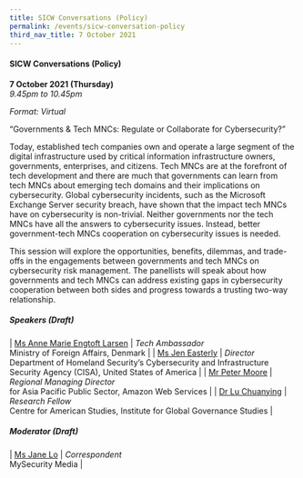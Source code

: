 ```yaml
---
title: SICW Conversations (Policy)
permalink: /events/sicw-conversation-policy
third_nav_title: 7 October 2021
---
```

#### **SICW Conversations (Policy)**

**7 October 2021 (Thursday)**  
*9.45pm to 10.45pm*

*Format: Virtual*

“Governments & Tech MNCs: Regulate or Collaborate for Cybersecurity?”

Today, established tech companies own and operate a large segment of the digital infrastructure used by critical information infrastructure owners, governments, enterprises, and citizens. Tech MNCs are at the forefront of tech development and there are much that governments can learn from tech MNCs about emerging tech domains and their implications on cybersecurity. Global cybersecurity incidents, such as the Microsoft Exchange Server security breach, have shown that the impact tech MNCs have on cybersecurity is non-trivial. Neither governments nor the tech MNCs have all the answers to cybersecurity issues. Instead, better government-tech MNCs cooperation on cybersecurity issues is needed.

This session will explore the opportunities, benefits, dilemmas, and trade-offs in the engagements between governments and tech MNCs on cybersecurity risk management. The panellists will speak about how governments and tech MNCs can address existing gaps in cybersecurity cooperation between both sides and progress towards a trusting two-way relationship.

##### **Speakers (Draft)**

| [Ms Anne Marie Engtoft Larsen](/speaker-anne-marie)  | *Tech Ambassador*<br>Ministry of Foreign Affairs, Denmark                  |
| [Ms Jen Easterly](/speaker-jen-easterly)  | *Director*<br>Department of Homeland Security’s Cybersecurity and Infrastructure Security Agency (CISA), United States of America                  |
| [Mr Peter Moore](/speaker-peter-moore)  | *Regional Managing Director*<br>for Asia Pacific Public Sector, Amazon Web Services                  |
| [Dr Lu Chuanying](/speaker-lu-chuanying)  | *Research Fellow*<br>Centre for American Studies, Institute for Global Governance Studies                  |

##### **Moderator (Draft)**

| [Ms Jane Lo](/speaker-jane-lo)  | *Correspondent*<br>MySecurity Media                  |